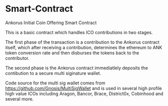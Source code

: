 # Smart-Contract
Ankorus Initial Coin Offering Smart Contract

This is a basic contract which handles ICO contributions in two stages.

The first phase of the transaction is a contribution to the Ankorus contract itself, which after receiving a contribution, determines the
ethereum to ANK token conversion rate and then disburses the tokens back to the contributor.

The second phase is the Ankorus contract immediatlely deposits the contibution to a secure multi siginature wallet.

Code source for the multi sig wallet comes from https://github.com/Gnosis/MultiSigWallet and is used in several high profile high value ICOs including
Aragon, Bancor, Brace, District0x, Cobinhood and several more.